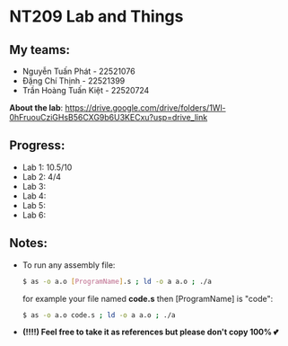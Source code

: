 # NT209 Lab and Things

## My teams:
-   Nguyễn Tuấn Phát - 22521076
-   Đặng Chí Thịnh - 22521399
-   Trần Hoàng Tuấn Kiệt - 22520724

**About the lab**: https://drive.google.com/drive/folders/1Wl-0hFruouCziGHsB56CXG9b6U3KECxu?usp=drive_link

## **Progress**:
- Lab 1: 10.5/10
- Lab 2: 4/4
- Lab 3:
- Lab 4:
- Lab 5:
- Lab 6:

## Notes:
- To run any assembly file:
    ```bash
    $ as -o a.o [ProgramName].s ; ld -o a a.o ; ./a
    ```
    for example your file named **code.s** then [ProgramName] is "code": 
    ```bash
    $ as -o a.o code.s ; ld -o a a.o ; ./a  
    ```

- __**(!!!!) Feel free to take it as references but please don't copy 100% 💕**__